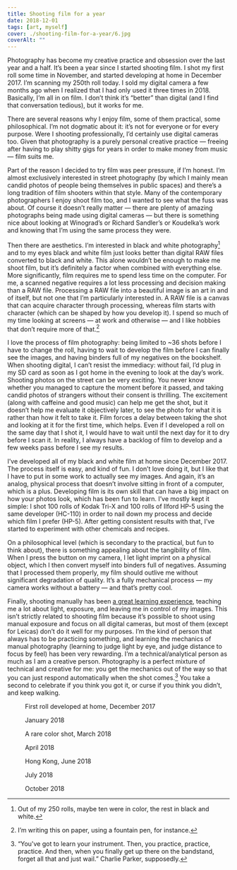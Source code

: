 ```yaml
---
title: Shooting film for a year
date: 2018-12-01
tags: [art, myself]
cover: ./shooting-film-for-a-year/6.jpg
coverAlt: ""
---
```

Photography has become my creative practice and obsession over the last year
and a half. It’s been a year since I started shooting
film. I shot my first roll some time in November, and started developing at
home in December 2017. I’m scanning my 250th roll today. I sold my digital
camera a few months ago when I realized that I had only used it three times in
2018. Basically, I’m all in on film. I don’t think it’s “better” than digital
(and I find that conversation tedious), but it works for me.

There are several reasons why I enjoy film, some of them practical, some
philosophical. I’m not dogmatic about it: it’s not for everyone or for
every purpose. Were I shooting professionally, I’d certainly use digital
cameras too. Given that photography is a purely personal creative
practice — freeing after having to play shitty gigs for years in order to
make money from music — film suits me.

Part of the reason I decided to try film was peer pressure, if I’m
honest. I’m almost exclusively interested in street photography (by which
I mainly mean candid photos of people being themselves in public
spaces) and there’s a long tradition of film shooters within that
style. Many of the contemporary photographers I enjoy shoot film too, and
I wanted to see what the fuss was about. Of course it doesn’t really
matter — there are plenty of amazing photographs being made using digital
cameras — but there is something nice about looking at Winograd’s or
Richard Sandler’s or Koudelka’s work and knowing that I’m using the same
process they were. 

Then there are aesthetics. I’m interested in black and white
photography[^1] and to my eyes black and white film just looks better
than digital RAW files converted to black and white. This alone
wouldn’t be enough to make me shoot film, but it’s definitely a factor
when combined with everything else. More significantly, film requires me
to spend less time on the computer. For me, a scanned negative requires
a lot less processing and decision making than a RAW file. Processing
a RAW file into a beautiful image is an art in and of itself, but not one
that I’m particularly interested in. A RAW file is a canvas that can
acquire character through processing, whereas film starts with character
(which can be shaped by how you develop it). I spend so much of my time
looking at screens — at work and otherwise — and I like hobbies that
don’t require more of that.[^2]

I love the process of film photography: being limited to ~36 shots before
I have to change the roll, having to wait to develop the film before
I can finally see the images,  and having binders full of my negatives on
the bookshelf. When shooting digital, I can’t resist the immediacy:
without fail, I’d plug in my SD card as soon as I got home in the evening
to look at the day’s work. Shooting photos on the street can be very
exciting. You never know whether you managed to capture the moment before
it passed, and taking candid photos of strangers without their consent is
thrilling. The excitement  (along with caffeine and good music) can help
me get the shot, but it doesn’t help me evaluate it objectively later, to
see the photo for what it is rather than how it felt to take it. Film
forces a delay between taking the shot and looking at it for the first
time, which helps. Even if I developed a roll on the same day that I shot
it, I would have to wait until the next day for it to dry before I scan
it. In reality, I always have a backlog of film to develop and a few
weeks pass before I see my results. 

I’ve developed all of my black and white film at home since December
2017. The process itself is easy, and kind of fun. I don’t love doing it,
but I like that I have to put in some work to actually see my
images. And again, it’s an analog, physical process that doesn’t
involve sitting in front of a computer, which is a plus. Developing
film is its own skill that can have a big impact on how your photos
look, which has been fun to learn. I’ve mostly kept it simple:
I shot 100 rolls of Kodak Tri-X and 100 rolls of Ilford HP-5 using
the same developer (HC-110) in order to nail down my process and
decide which film I prefer (HP-5). After getting consistent results
with that, I’ve started to experiment with other chemicals and
recipes.

On a philosophical level (which is secondary to the practical, but
fun to think about), there is something appealing about the
tangibility of film. When I press the button on my camera, I let
light imprint on a physical object, which I then convert myself
into binders full of negatives. Assuming that I processed them
properly, my film should outlive me without significant degradation
of quality. It’s a fully mechanical process — my camera works
without a battery — and that’s pretty cool. 

Finally, shooting manually has been [a great learning
experience](https://theonlinephotographer.typepad.com/the_online_photographer/2009/05/a-leica-year.html), teaching
me a lot about light, exposure, and leaving me in control of my
images. This isn’t strictly related to shooting film because it’s
possible to shoot using manual exposure and focus on all digital
cameras, but most of them (except for Leicas) don’t do it well for
my purposes. I’m the kind of person that always has to be
practicing something, and learning the mechanics of manual
photography (learning to judge light by eye, and judge distance to
focus by feel) has been very rewarding. I’m a technical/analytical
person as much as I am a creative person. Photography is a perfect
mixture of technical and creative for me: you get the mechanics out
of the way so that you can just respond  automatically when the
shot comes.[^3] You take a second to celebrate if you think you got
it, or curse if you think you didn’t, and keep walking. 

<div class="featured">
  <figure class="half">
    <img src="2018-12-01-shooting-film-for-a-year/1.jpg" alt="">
    <figcaption>First roll developed at home, December 2017</figcaption>
  </figure>
  <figure class="half">
    <img src="2018-12-01-shooting-film-for-a-year/2.jpg" alt="">
    <figcaption>January 2018</figcaption>
  </figure>
  <figure class="half">
    <img src="2018-12-01-shooting-film-for-a-year/3.jpg" alt="">
    <figcaption>A rare color shot, March 2018</figcaption>
  </figure>
  <figure class="half">
    <img src="2018-12-01-shooting-film-for-a-year/4.jpg" alt="">
    <figcaption>April 2018</figcaption>
  </figure>
  <figure class="half">
    <img src="2018-12-01-shooting-film-for-a-year/5.jpg" alt="">
    <figcaption>Hong Kong, June 2018</figcaption>
  </figure>
  <figure class="half">
    <img src="2018-12-01-shooting-film-for-a-year/6.jpg" alt="">
    <figcaption>July 2018</figcaption>
  </figure>
  <figure class="half">
    <img src="2018-12-01-shooting-film-for-a-year/7.jpg" alt="">
    <figcaption>October 2018</figcaption>
  </figure>
</div>

[^1]: Out of my 250 rolls, maybe ten were in color, the rest in black and white.

[^2]: I’m writing this on paper, using a fountain pen, for instance.

[^3]: “You've got to learn your instrument. Then, you practice, practice, practice. And then, when you finally get up there on the bandstand, forget all that and just wail.” Charlie Parker, supposedly.
